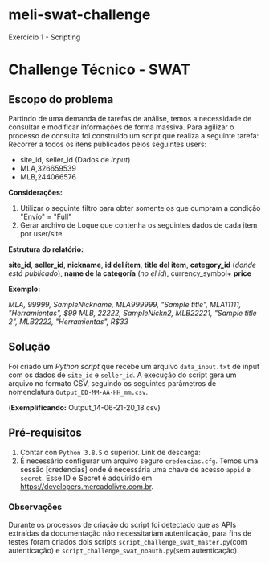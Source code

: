 # meli-swat-challenge
Exercício 1 - Scripting

# Challenge Técnico - SWAT

## Escopo do problema
Partindo de uma demanda de tarefas de análise, temos a necessidade de consultar e modificar informações de forma massiva. Para agilizar o processo de consulta foi construído um script que realiza a seguinte tarefa:
Recorrer a todos os itens publicados pelos seguintes users:
* site_id, seller_id (Dados de _input_)
* MLA,326659539
* MLB,244066576

**Considerações:**
1. Utilizar o seguinte filtro para obter somente os que cumpram a condição "Envío" = "Full"
2. Gerar archivo de Loque que contenha os seguintes dados de cada item por user/site

**Estrutura do relatório:**

**site_id**, **seller_id**, **nickname**, **id del ítem**, **title del item**, **category_id** (_donde está
publicado_), **name de la categoría** (_no el id_), currency_symbol+ **price**


**Exemplo:**

_MLA, 99999, SampleNickname, MLA999999, "Sample title", MLA11111, "Herramientas", $99
MLB, 22222, SampleNickn2, MLB22221, "Sample title 2", MLB2222, "Herramientas", R$33_


## Solução

Foi criado um _Python script_ que recebe um arquivo `data_input.txt` de input com os dados de `site_id` e `seller_id`. A execução do script gera um arquivo no formato CSV, seguindo os seguintes parâmetros de nomenclatura `Output_DD-MM-AA-HH_mm.csv`.

(**Exemplificando:** Output_14-06-21-20_18.csv)

## Pré-requisitos
1. Contar con `Python 3.8.5` o superior. Link de descarga: 
2. É necessário configurar um arquivo seguro `credencias.cfg`. Temos uma sessão [credencias] onde é necessária uma chave de acesso `appid` e `secret`. Esse ID e Secret é adquirido em https://developers.mercadolivre.com.br.
### Observações
Durante os processos de criação do script foi detectado que as APIs extraídas da documentação não necessitaríam autenticação, para fins de testes foram criados dois scripts `script_challenge_swat_master.py`(com autenticação) e `script_challenge_swat_noauth.py`(sem autenticação). 

